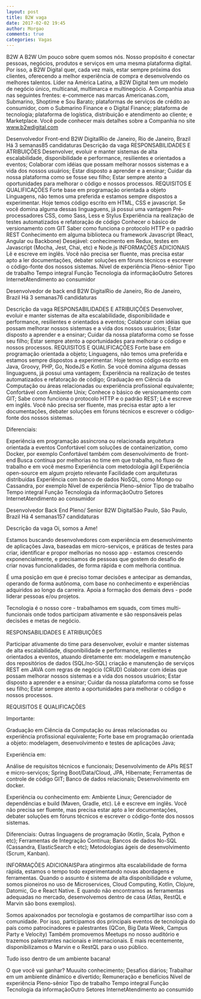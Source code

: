 ```yaml
---
layout: post
title: B2W vaga
date: 2017-02-02 19:45
author: Morgao
comments: true
categories: Vagas
---
```



B2W
A B2W
Um pouco sobre quem somos nós.
Nosso propósito é conectar pessoas, negócios, produtos e serviços em uma mesma plataforma digital. Por isso, a B2W Digital quer, cada vez mais, estar sempre próxima dos clientes, oferecendo a melhor experiência de compra e desenvolvendo os melhores talentos.
Líder na América Latina, a B2W Digital tem um modelo de negócio único, multicanal, multimarca e multinegócio. A Companhia atua nas seguintes frentes: e-commerce nas marcas Americanas.com, Submarino, Shoptime e Sou Barato; plataformas de serviços de crédito ao consumidor, com o Submarino Finance e o Digital Finance; plataforma de tecnologia; plataforma de logística, distribuição e atendimento ao cliente; e Marketplace.
Você pode conhecer mais detalhes sobre a Companhia no site www.b2wdigital.com
 
Desenvolvedor Front-end
B2W DigitalRio de Janeiro, Rio de Janeiro, Brazil
Há 3 semanas85 candidaturas
Descrição da vaga
RESPONSABILIDADES E ATRIBUIÇÕES
Desenvolver, evoluir e manter sistemas de alta escalabilidade, disponibilidade e performance, resilientes e orientados a eventos;
Colaborar com idéias que possam melhorar nossos sistemas e a vida dos nossos usuários;
Estar disposto a aprender e a ensinar;
Cuidar da nossa plataforma como se fosse seu filho;
Estar sempre atento a oportunidades para melhorar o código e nossos processos.
REQUISITOS E QUALIFICAÇÕES
Forte base em programação orientada a objeto
Linguagens, não temos uma preferida e estamos sempre dispostos a experimentar. Hoje temos código escrito em HTML, CSS e javascript. Se você domina alguma dessas linguaguens, já possui uma vantagem
Pré-processadores CSS, como Sass, Less e Stylus
Experiência na realização de testes automatizados e refatoração de código
Conhecer o básico de versionamento com GIT
Saber como funciona o protocolo HTTP e o padrão REST
Conhecimento em alguma biblioteca ou framework Javascript (React, Angular ou Backbone)
 Desejável: conhecimento em Redux, testes em Javascript (Mocha, Jest, Chai, etc) e Node.js
INFORMAÇÕES ADICIONAIS
Lê e escreve em inglês. Você não precisa ser fluente, mas precisa estar apto a ler documentações, debater soluções em fóruns técnicos e escrever o código-fonte dos nossos sistemas.
Nível de experiência
Pleno-sênior
Tipo de trabalho
Tempo integral
Função
Tecnologia da informaçãoOutro
Setores
InternetAtendimento ao consumidor
 
Desenvolvedor de back end
B2W DigitalRio de Janeiro, Rio de Janeiro, Brazil
Há 3 semanas76 candidaturas
 
Descrição da vaga
RESPONSABILIDADES E ATRIBUIÇÕES
Desenvolver, evoluir e manter sistemas de alta escalabilidade, disponibilidade e performance, resilientes e orientados a eventos;
Colaborar com idéias que possam melhorar nossos sistemas e a vida dos nossos usuários;
Estar disposto a aprender e a ensinar;
Cuidar da nossa plataforma como se fosse seu filho;
Estar sempre atento a oportunidades para melhorar o código e nossos processos.
REQUISITOS E QUALIFICAÇÕES
Forte base em programação orientada a objeto;
Linguagens, não temos uma preferida e estamos sempre dispostos a experimentar. Hoje temos código escrito em Java, Groovy, PHP, Go, NodeJS e Kotlin. Se você domina alguma dessas linguaguens, já possui uma vantagem;
Experiência na realização de testes automatizados e refatoração de código;
Graduação em Ciência da Computação ou áreas relacionadas ou experiência profissional equivalente;
Confortável com Ambiente Unix;
Conhece o básico de versionamento com GIT;
Sabe como funciona o protocolo HTTP e o padrão REST;
Lê e escreve em inglês. Você não precisa ser fluente, mas precisa estar apto a ler documentações, debater soluções em fóruns técnicos e escrever o código-fonte dos nossos sistemas.


Diferenciais:


Experiência em programação assíncrona ou relacionada arquitetura orientada a eventos
Confortável com soluções de containerization, como Docker, por exemplo
Confortável também com desenvolvimento de front-end
Busca contínua por melhorias no time em que trabalha, no fluxo de trabalho e em você mesmo
Experiência com metodologia ágil
Experiência open-source em algum projeto relevante
Facilidade com arquiteturas distribuídas
Experiência com banco de dados NoSQL, como Mongo ou Cassandra, por exemplo
Nível de experiência
Pleno-sênior
Tipo de trabalho
Tempo integral
Função
Tecnologia da informaçãoOutro
Setores
InternetAtendimento ao consumidor
 
Desenvolvedor Back End Pleno/ Senior
B2W DigitalSão Paulo, São Paulo, Brazil
Há 4 semanas157 candidaturas
 
Descrição da vaga
Oi, somos a Ame!


Estamos buscando desenvolvedores com experiência em desenvolvimento de aplicações Java, baseadas em micro-serviços, e práticas de testes para criar, identificar e propor melhorias no nosso app - estamos crescendo exponencialmente, e precisamos de pessoas que gostem do desafio de criar novas funcionalidades, de forma rápida e com melhoria contínua.


É uma posição em que é preciso tomar decisões e antecipar as demandas, operando de forma autônoma, com base no conhecimento e experiências adquiridos ao longo da carreira. Apoia a formação dos demais devs - pode liderar pessoas e/ou projetos.


Tecnologia é o nosso core - trabalhamos em squads, com times multi-funcionais onde todos participam ativamente e são responsáveis pelas decisões e metas de negócio.


RESPONSABILIDADES E ATRIBUIÇÕES

Participar ativamente do time para desenvolver, evoluir e manter sistemas de alta escalabilidade, disponibilidade e performance, resilientes e orientados a eventos, atuando diretamente em:
modelagem e manutenção dos repositórios de dados (SQL/no-SQL)
criação e manutenção de serviços REST em JAVA com regras de negócio (CRUD)
Colaborar com ideias que possam melhorar nossos sistemas e a vida dos nossos usuários;
Estar disposto a aprender e a ensinar;
Cuidar da nossa plataforma como se fosse seu filho;
Estar sempre atento a oportunidades para melhorar o código e nossos processos.


REQUISITOS E QUALIFICAÇÕES

Importante:


Graduação em Ciência da Computação ou áreas relacionadas ou experiência profissional equivalente;
Forte base em programação orientada a objeto: modelagem, desenvolvimento e testes de aplicações Java;


Experiência em:


Análise de requisitos técnicos e funcionais;
Desenvolvimento de APIs REST e micro-serviços;
Spring Boot/Data/Cloud, JPA, Hibernate;
Ferramentas de controle de código GIT;
Banco de dados relacionais;
Desenvolvimento em docker.


Experiência ou conhecimento em:
Ambiente Linux;
Gerenciador de dependências e build (Maven, Gradle, etc).
Lê e escreve em inglês. Você não precisa ser fluente, mas precisa estar apto a ler documentações, debater soluções em fóruns técnicos e escrever o código-fonte dos nossos sistemas.


Diferenciais:
Outras linguagens de programação (Kotlin, Scala, Python e etc);
Ferramentas de Integração Contínua;
Bancos de dados No-SQL (Cassandra, ElasticSearch e etc);
Metodologias ágeis de desenvolvimento (Scrum, Kanban).


INFORMAÇÕES ADICIONAISPara atingirmos alta escalabilidade de forma rápida, estamos o tempo todo experimentando novas abordagens e ferramentas. Quando o assunto é sistema de alta disponibilidade e volume, somos pioneiros no uso de Microservices, Cloud Computing, Kotlin, Clojure, Datomic, Go e React Native. E quando não encontramos as ferramentas adequadas no mercado, desenvolvemos dentro de casa (Atlas, RestQL e Marvin são bons exemplos).


Somos apaixonados por tecnologia e gostamos de compartilhar isso com a comunidade. Por isso, participamos dos principais eventos de tecnologia do país como patrocinadores e palestrantes (QCon, Big Data Week, Campus Party e Velocity) Também promovemos Meetups no nosso auditório e trazemos palestrantes nacionais e internacionais. E mais recentemente, disponibilizamos o Marvin e o RestQL para o uso público.


Tudo isso dentro de um ambiente bacana!


O que você vai ganhar?
Muuuito conhecimento;
Desafios diários;
Trabalhar em um ambiente dinâmico e divertido;
Remuneração e benefícios
Nível de experiência
Pleno-sênior
Tipo de trabalho
Tempo integral
Função
Tecnologia da informaçãoOutro
Setores
InternetAtendimento ao consumido
 
 
 
